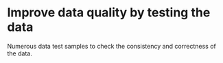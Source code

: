 # Improve data quality by testing the data
Numerous data test samples to check the consistency and correctness of the data.